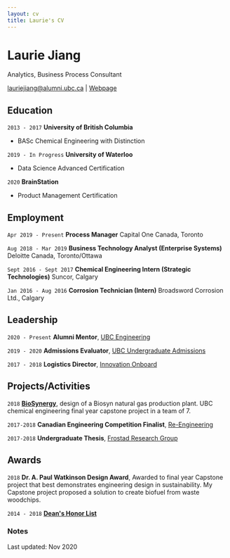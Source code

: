 ```yaml
---
layout: cv
title: Laurie's CV
---
```

# Laurie Jiang
Analytics, Business Process Consultant

<div id="webaddress">
<a href="mailto:lauriejiang@alumni.ubc.ca">lauriejiang@alumni.ubc.ca</a>
| <a href="https://www.lauriej.ca">Webpage</a>
</div>

## Education

`2013 - 2017`
__University of British Columbia__

- BASc Chemical Engineering with Distinction

`2019 - In Progress`
__University of Waterloo__

- Data Science Advanced Certification

`2020`
__BrainStation__

- Product Management Certification

## Employment

`Apr 2019 - Present`
__Process Manager__
Capital One Canada, Toronto

`Aug 2018 - Mar 2019`
__Business Technology Analyst (Enterprise Systems)__
Deloitte Canada, Toronto/Ottawa

`Sept 2016 - Sept 2017`
__Chemical Engineering Intern (Strategic Technologies)__
Suncor, Calgary

`Jan 2016 - Aug 2016`
__Corrosion Technician (Intern)__
Broadsword Corrosion Ltd., Calgary

## Leadership
`2020 - Present`
**Alumni Mentor**, [UBC Engineering](https://engineering.ubc.ca/research-industry/mentoring-program)

`2019 - 2020`
**Admissions Evaluator**, [UBC Undergraduate Admissions](https://www.alumni.ubc.ca/volunteer-and-donate/broad-based-admissions-alumni-reader/)

`2017 - 2018`
**Logistics Director**, [Innovation Onboard](https://www.facebook.com/InnovationOnBoard/)

## Projects/Activities
`2018`
**[BioSynergy](http://chbe.sites.olt.ubc.ca/files/2018/05/P1-Capstone-Poster.pdf)**, design of a Biosyn natural gas production plant. UBC chemical engineering final year capstone project in a team of 7.

`2017-2018`
**Canadian Engineering Competition Finalist**, [Re-Engineering](https://engineering.ubc.ca/news/2018/02/apsc-students-win-big-at-2018-western-engineering-competition)

`2017-2018`
**Undergraduate Thesis**, [Frostad Research Group](https://food.chbe.ubc.ca/people2/)


## Awards

`2018`
**Dr. A. Paul Watkinson Design Award**, Awarded to final year Capstone project that best demonstrates engineering design in sustainability. My Capstone project proposed a solution to create biofuel from waste woodchips.

`2014 - 2018`
**[Dean's Honor List](http://www.calendar.ubc.ca/vancouver/index.cfm?tree=12,195,272,29)**

### Notes

Last updated: Nov 2020



